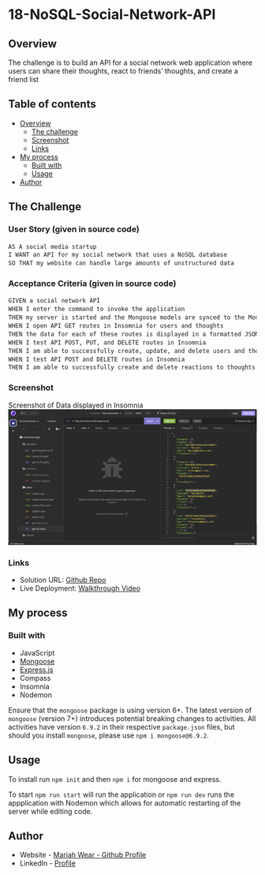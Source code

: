 # 18-NoSQL-Social-Network-API

## Overview

 The challenge is to build an API for a social network web application where users can share their thoughts, react to friends’ thoughts, and create a friend list

## Table of contents

- [Overview](#overview)
  - [The challenge](#the-challenge)
  - [Screenshot](#screenshot)
  - [Links](#links)
- [My process](#my-process)
  - [Built with](#built-with)
  - [Usage](#usage)
- [Author](#author)

## The Challenge

### User Story (given in source code)

```md
AS A social media startup
I WANT an API for my social network that uses a NoSQL database
SO THAT my website can handle large amounts of unstructured data
```

### Acceptance Criteria (given in source code)

```md
GIVEN a social network API
WHEN I enter the command to invoke the application
THEN my server is started and the Mongoose models are synced to the MongoDB database
WHEN I open API GET routes in Insomnia for users and thoughts
THEN the data for each of these routes is displayed in a formatted JSON
WHEN I test API POST, PUT, and DELETE routes in Insomnia
THEN I am able to successfully create, update, and delete users and thoughts in my database
WHEN I test API POST and DELETE routes in Insomnia
THEN I am able to successfully create and delete reactions to thoughts and add and remove friends to a user’s friend list
```

### Screenshot
Screenshot of Data displayed in Insomnia
![](./assets/getusers-insomnia.png)


### Links

- Solution URL: [Github Repo](https://github.com/mariahw4/18-NoSQL-Social-Network-API)
- Live Deployment: [Walkthrough Video](https://drive.google.com/file/d/1ki7Pel0WXzPsYeyY39ugU78cU_YwHbQO/view)

## My process

### Built with

- JavaScript
- [Mongoose](https://www.npmjs.com/package/mongoose)
- [Express.js](https://www.npmjs.com/package/express)
- Compass
- Insomnia
- Nodemon

Ensure that the `mongoose` package is using version 6+. The latest version of `mongoose` (version 7+) introduces potential breaking changes to activities. All activities have version `6.9.2` in their respective `package.json` files, but should you install `mongoose`, please use `npm i mongoose@6.9.2`.

## Usage

To install run `npm init` and then `npm i` for mongoose and express.

To start `npm run start` will run the application or `npm run dev` runs the appplication with Nodemon which allows for automatic restarting of the server while editing code. 

## Author

- Website - [Mariah Wear - Github Profile](https://github.com/mariahw4)
- LinkedIn - [Profile](https://www.linkedin.com/in/mariah-wear-7b1630255/)
